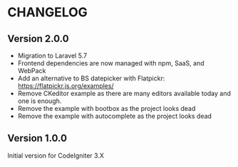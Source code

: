 # CHANGELOG

## Version 2.0.0

* Migration to Laravel 5.7
* Frontend dependencies are now managed with npm, SaaS, and WebPack
* Add an alternative to BS datepicker with Flatpickr: https://flatpickr.js.org/examples/
* Remove CKeditor example as there are many editors available today and one is enough.
* Remove the example with bootbox as the project looks dead
* Remove the example with autocomplete as the project looks dead

## Version 1.0.0

Initial version for CodeIgniter 3.X
